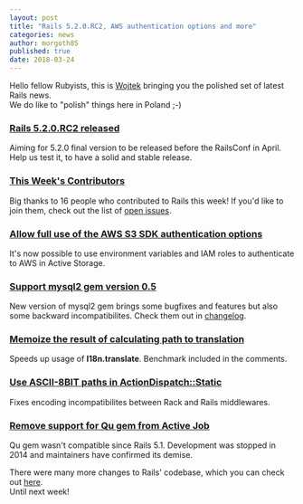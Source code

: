 ```yaml
---
layout: post
title: "Rails 5.2.0.RC2, AWS authentication options and more"
categories: news
author: morgoth85
published: true
date: 2018-03-24
---
```


Hello fellow Rubyists, this is [Wojtek](https://twitter.com/morgoth85) bringing you the polished set of latest Rails news.  
We do like to "polish" things here in Poland ;-)

### [Rails 5.2.0.RC2 released](http://weblog.rubyonrails.org/2018/3/20/Rails-5-2-RC2/)

Aiming for 5.2.0 final version to be released before the RailsConf in April. Help us test it, to have a solid and stable release.  
  


### [This Week's Contributors](http://contributors.rubyonrails.org/contributors/in-time-window/20180318-20180324)

Big thanks to 16 people who contributed to Rails this week! If you'd like to join them, check out the list of [open issues](https://github.com/rails/rails/issues).

### [Allow full use of the AWS S3 SDK authentication options](https://github.com/rails/rails/commit/c1600009b2bbb3b67db20ddb14fef34d4cfa82bc)

It's now possible to use environment variables and IAM roles to authenticate to AWS in Active Storage.

### [Support mysql2 gem version 0.5](https://github.com/rails/rails/commit/9f5477af93d18e9644903f89bce4ffde13cc376e)

New version of mysql2 gem brings some bugfixes and features but also some backward incompatibilites. Check them out in [changelog](https://github.com/brianmario/mysql2/releases/tag/0.5.0).

### [Memoize the result of calculating path to translation](https://github.com/rails/rails/commit/05eaa07627376626902bd7acde35406edf1bb2f2)

Speeds up usage of **I18n.translate**. Benchmark included in the comments.  
  


### [Use ASCII-8BIT paths in ActionDispatch::Static](https://github.com/rails/rails/commit/2ef145883348e92c9e6393ece9b6967e3a5a80c7)

Fixes encoding incompatibilites between Rack and Rails middlewares.  
  


### [Remove support for Qu gem from Active Job](https://github.com/rails/rails/commit/6ef720791d6532a107f4777edfe1d708b6b9c068)

Qu gem wasn't compatible since Rails 5.1. Development was stopped in 2014 and maintainers have confirmed its demise.  
  


There were many more changes to Rails' codebase, which you can check out [here](https://github.com/rails/rails/compare/master@%7B2018-03-18%7D...@%7B2018-03-24%7D).  
Until next week!
